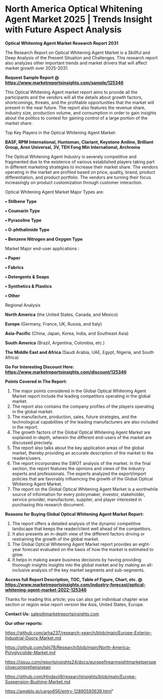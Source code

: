 # North America Optical Whitening Agent Market 2025 | Trends Insight with Future Aspect Analysis

<strong>Optical Whitening Agent Market Research Report 2031</strong>

The Research Report on Optical Whitening Agent Market is a Skillful and Deep Analysis of the Present Situation and Challenges. This research report also analyzes other important trends and market drivers that will affect market growth over 2025-2031.

<strong>Request Sample Report @ <a href=https://www.marketreportsinsights.com/sample/125346>https://www.marketreportsinsights.com/sample/125346</a></strong>

This Optical Whitening Agent market report aims to provide all the participants and the vendors will all the details about growth factors, shortcomings, threats, and the profitable opportunities that the market will present in the near future. The report also features the revenue share, industry size, production volume, and consumption in order to gain insights about the politics to contest for gaining control of a large portion of the market share.

Top Key Players in the Optical Whitening Agent Market:

<strong>BASF, RPM International, Huntsman, Clariant, Keystone Aniline, Brilliant Group, Aron Universal, 3V, TEH Fong Min International, Archroma</strong>

The Optical Whitening Agent Industry is severely competitive and fragmented due to the existence of various established players taking part in different marketing strategies to increase their market share. The vendors operating in the market are profiled based on price, quality, brand, product differentiation, and product portfolio. The vendors are turning their focus increasingly on product customization through customer interaction.

Optical Whitening Agent Market Major Types are:

<strong>• Stilbene Type

• Coumarin Type

• Pyrazoline Type

• O-phthalimide Type

• Benzene Nitrogen and Oxygen Type</strong>

Market Major end-user applications :

<strong>• Paper

• Fabrics

• Detergents & Soaps

• Synthetics & Plastics

• Other</strong>

Regional Analysis

</u><strong><b>North America</b></strong> (the United States, Canada, and Mexico)

<strong><b>Europe </b></strong>(Germany, France, UK, Russia, and Italy)

<strong><b>Asia-Pacific</b></strong> (China, Japan, Korea, India, and Southeast Asia)

<strong><b>South America</b></strong> (Brazil, Argentina, Colombia, etc.)

<strong><b>The Middle East and Africa</b></strong> (Saudi Arabia, UAE, Egypt, Nigeria, and South Africa)

<strong>Go For Interesting Discount Here: <a href=https://www.marketreportsinsights.com/discount/125346>https://www.marketreportsinsights.com/discount/125346</a></strong>

<strong>Points Covered in The Report:</strong>
<ol>
  <li>The major points considered in the Global Optical Whitening Agent Market report include the leading competitors operating in the global market.</li>
  <li>The report also contains the company profiles of the players operating in the global market.</li>
  <li>The manufacture, production, sales, future strategies, and the technological capabilities of the leading manufacturers are also included in the report.</li>
  <li>The growth factors of the Global Optical Whitening Agent Market are explained in-depth, wherein the different end-users of the market are discussed precisely.</li>
  <li>The report also talks about the key application areas of the global market, thereby providing an accurate description of the market to the readers/users.</li>
  <li>The report incorporates the SWOT analysis of the market. In the final section, the report features the opinions and views of the industry experts and professionals. The experts analyzed the export/import policies that are favorably influencing the growth of the Global Optical Whitening Agent Market.</li>
  <li>The report on the Global Optical Whitening Agent Market is a worthwhile source of information for every policymaker, investor, stakeholder, service provider, manufacturer, supplier, and player interested in purchasing this research document.</li>
</ol>
<strong>Reasons for Buying Global Optical Whitening Agent Market Report:</strong>

<ol>
  <li>The report offers a detailed analysis of the dynamic competitive landscape that keeps the reader/client well ahead of the competitors.</li>
  <li>It also presents an in-depth view of the different factors driving or restraining the growth of the global market.</li>
  <li>The Global Optical Whitening Agent Market report provides an eight-year forecast evaluated on the basis of how the market is estimated to grow.</li>
  <li>It helps in making aware business decisions by having providing thorough insights insights into the global market and by making an all-inclusive analysis of the key market segments and sub-segments.</li>
</ol>
<strong>Access full Report Description, TOC, Table of Figure, Chart, etc. @ <a href=https://www.marketreportsinsights.com/industry-forecast/optical-whitening-agent-market-2022-125346>https://www.marketreportsinsights.com/industry-forecast/optical-whitening-agent-market-2022-125346</a></strong>


Thanks for reading this article; you can also get individual chapter wise section or region wise report version like Asia, United States, Europe.

<strong>Contact Us:</strong>
sales@marketreportsinsights.com

<strong>Our other reports:</strong>

<a href=https://github.com/arha237/research-search/blob/main/Europe-Exterior-Industrial-Doors-Market.md>https://github.com/arha237/research-search/blob/main/Europe-Exterior-Industrial-Doors-Market.md</a>

<a href=https://github.com/Ishi78/Research/blob/main/North-America-Polyglycolide-Market.md>https://github.com/Ishi78/Research/blob/main/North-America-Polyglycolide-Market.md</a>

<a href=https://issuu.com/reportsinsights24/docs/europefirearmsightmarketperspectivecomprehensivean>https://issuu.com/reportsinsights24/docs/europefirearmsightmarketperspectivecomprehensivean</a>

<a href=https://github.com/Hindavii9/researchinsights/blob/main/Europe-Suspension-Bushing-Market.md>https://github.com/Hindavii9/researchinsights/blob/main/Europe-Suspension-Bushing-Market.md</a>

<a href=https://ameblo.jp/cargo656/entry-12890593639.html>https://ameblo.jp/cargo656/entry-12890593639.html</a>"
